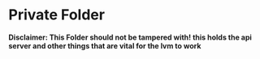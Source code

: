 # Private Folder
**Disclaimer: This Folder should not be tampered with! this holds the api server and other things that are vital for the lvm to work**